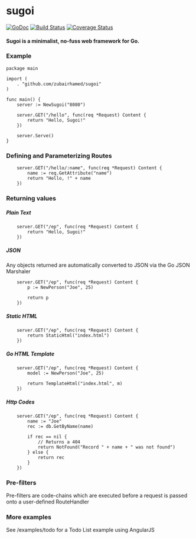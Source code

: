 # sugoi
[![GoDoc](https://godoc.org/github.com/zubairhamed/sugoi?status.svg)](https://godoc.org/github.com/zubairhamed/sugoi)
[![Build Status](https://drone.io/github.com/zubairhamed/sugoi/status.png)](https://drone.io/github.com/zubairhamed/sugoi/latest)
[![Coverage Status](https://coveralls.io/repos/zubairhamed/sugoi/badge.svg?branch=master)](https://coveralls.io/r/zubairhamed/sugoi?branch=master)

#### Sugoi is a minimalist, no-fuss web framework for Go.

### Example
```
package main

import (
	. "github.com/zubairhamed/sugoi"
)

func main() {
	server := NewSugoi("8080")
	
	server.GET("/hello", func(req *Request) Content {
		return "Hello, Sugoi!"
	})
	
	server.Serve()
}
```

### Defining and Parameterizing Routes
```
	server.GET("/hello/:name", func(req *Request) Content {
		name := req.GetAttribute("name")
		return "Hello, !" + name
	})

```

### Returning values

##### Plain Text
```
	server.GET("/ep", func(req *Request) Content {
		return "Hello, Sugoi!"
	})

```

##### JSON

Any objects returned are automatically converted to JSON via the Go JSON Marshaler

``` 
	server.GET("/ep", func(req *Request) Content {
		p := NewPerson("Joe", 25)
		
		return p
	})

```

##### Static HTML
```
	server.GET("/ep", func(req *Request) Content {
		return StaticHtml("index.html")
	})
```

##### Go HTML Template
```
	server.GET("/ep", func(req *Request) Content {
		model := NewPerson("Joe", 25)
	
		return TemplateHtml("index.html", m)
	})
```

##### Http Codes
```
	server.GET("/ep", func(req *Request) Content {
		name := "Joe"
		rec := db.GetByName(name)
		
		if rec == nil {
			// Returns a 404
			return NotFound("Record " + name + " was not found") 	
		} else {
			return rec
		}
	})
```

### Pre-filters
Pre-filters are code-chains which are executed before a request is passed onto a user-defined RouteHandler

### More examples
See /examples/todo for a Todo List example using AngularJS







